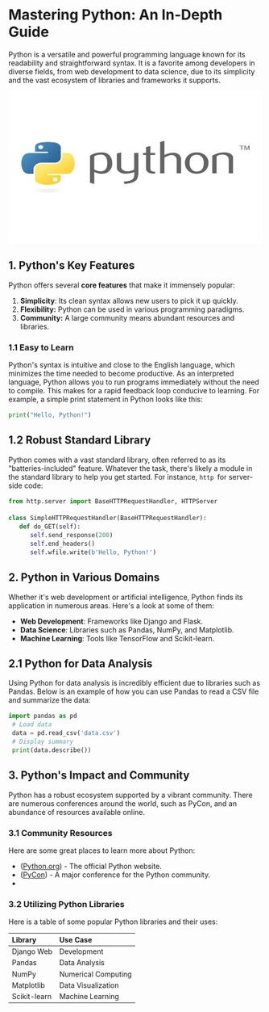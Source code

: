 # **Mastering Python: An In-Depth Guide**
Python is a versatile and powerful programming language known for its readability and
straightforward syntax. It is a favorite among developers in diverse fields, from web development
to data science, due to its simplicity and the vast ecosystem of libraries and frameworks it
supports.

<img src="PythonLogo.jpg" width="600" height="300">

## **1. Python's Key Features**
Python offers several **core features** that make it immensely popular:
1. **Simplicity**: Its clean syntax allows new users to pick it up quickly.
2. **Flexibility:** Python can be used in various programming paradigms.
3. **Community:** A large community means abundant resources and libraries.

### **1.1 Easy to Learn**

Python's syntax is intuitive and close to the English language, which minimizes the time needed to
 become productive. As an interpreted language, Python allows you to run programs immediately
 without the need to compile. This makes for a rapid feedback loop conducive to learning. For
 example, a simple print statement in Python looks like this:
>
 ```python
 print("Hello, Python!")
```

## 1.2 Robust Standard Library
Python comes with a vast standard library, often referred to as its "batteries-included" feature.
Whatever the task, there's likely a module in the standard library to help you get started. For
instance, 
```http ```for server-side code:
>
```python
from http.server import BaseHTTPRequestHandler, HTTPServer

class SimpleHTTPRequestHandler(BaseHTTPRequestHandler):
   def do_GET(self):
      self.send_response(200)
      self.end_headers()
      self.wfile.write(b'Hello, Python!')
```


## 2. Python in Various Domains
 Whether it's web development or artificial intelligence, Python finds its application in numerous
 areas. Here's a look at some of them:

- **Web Development**: Frameworks like Django and Flask.
- **Data Science**: Libraries such as Pandas, NumPy, and Matplotlib.
- **Machine Learning**: Tools like TensorFlow and Scikit-learn.
  
## 2.1 Python for Data Analysis
Using Python for data analysis is incredibly efficient due to libraries such as Pandas. Below is an
example of how you can use Pandas to read a CSV file and summarize the data:

>
```python
import pandas as pd
 # Load data
 data = pd.read_csv('data.csv')
 # Display summary
 print(data.describe())

```
## **3. Python's Impact and Community**
Python has a robust ecosystem supported by a vibrant community. There are numerous
conferences around the world, such as PyCon, and an abundance of resources available online.


### 3.1 Community Resources

Here are some great places to learn more about Python:

- ([Python.org]( https://www.python.org/)) - The official Python website.
-  ([PyCon](https://pycon.org/)) - A major conference for the Python community.
-  
### 3.2 Utilizing Python Libraries
 Here is a table of some popular Python libraries and their uses:
 
|   Library  |  Use Case    |
|:-----------|:------------|
|Django Web  | Development  |
|Pandas      |Data Analysis |
|NumPy       |Numerical Computing|
|Matplotlib  |Data Visualization|
|Scikit-learn| Machine Learning|

